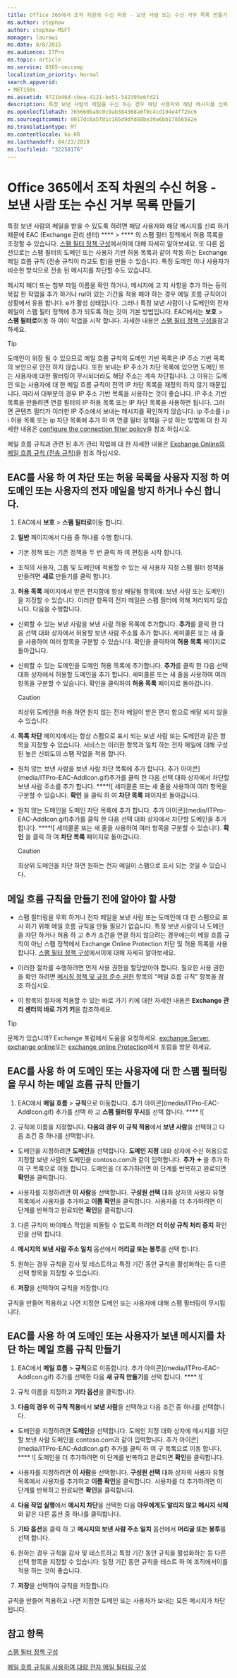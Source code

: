 ```yaml
---
title: Office 365에서 조직 차원의 수신 허용 - 보낸 사람 또는 수신 거부 목록 만들기
ms.author: stephow
author: stephow-MSFT
manager: laurawi
ms.date: 8/8/2015
ms.audience: ITPro
ms.topic: article
ms.service: O365-seccomp
localization_priority: Normal
search.appverid:
- MET150s
ms.assetid: 9721b46d-cbea-4121-be51-542395e6fd21
description: 특정 보낸 사람의 메일을 수신 하는 경우 해당 사용자와 해당 메시지를 신뢰 하기 때문에 Exchange 관리 센터의 스팸 필터 정책에서 허용 목록을 조정할 수 있습니다.
ms.openlocfilehash: 765660ba8c0c9ab384368a0f0c4cd194e4ff2bc6
ms.sourcegitcommit: 0017dc6a5f81c165d9dfd88be39a6bb17856582e
ms.translationtype: MT
ms.contentlocale: ko-KR
ms.lasthandoff: 04/23/2019
ms.locfileid: "32258176"
---
```

# <a name="create-organization-wide-safe-sender-or-blocked-sender-lists-in-office-365"></a>Office 365에서 조직 차원의 수신 허용 - 보낸 사람 또는 수신 거부 목록 만들기
  
특정 보낸 사람의 메일을 받을 수 있도록 하려면 해당 사용자와 해당 메시지를 신뢰 하기 때문에 EAC (Exchange 관리 센터) **** \> **** 의 스팸 필터 정책에서 허용 목록을 조정할 수 있습니다. [스팸 필터 정책 구성](configure-your-spam-filter-policies.md)에서이에 대해 자세히 알아보세요. 또 다른 옵션으로는 스팸 필터의 도메인 또는 사용자 기반 허용 목록과 같이 작동 하는 Exchange 메일 흐름 규칙 (전송 규칙이 라고도 함)을 만들 수 있습니다. 특정 도메인 이나 사용자가 비슷한 방식으로 전송 된 메시지를 차단할 수도 있습니다.
  
메시지 헤더 또는 첨부 파일 이름을 확인 하거나, 메시지에 고 지 사항을 추가 하는 등의 복잡 한 작업을 추가 하거나 rul이 있는 기간을 적용 해야 하는 경우 메일 흐름 규칙이이 상황에서 유용 합니다. e가 활성 상태입니다. 그러나 특정 보낸 사람이 나 도메인의 전자 메일이 스팸 필터 정책에 추가 되도록 하는 것이 기본 방법입니다. EAC에서는 **보호** \> **스팸 필터로**이동 하 여이 작업을 시작 합니다. 자세한 내용은 [스팸 필터 정책 구성을](configure-your-spam-filter-policies.md)참고 하세요.
  
> [!TIP]
> 도메인이 위장 될 수 있으므로 메일 흐름 규칙의 도메인 기반 목록은 IP 주소 기반 목록의 보안으로 안전 하지 않습니다. 또한 보내는 IP 주소가 차단 목록에 있으면 도메인 또는 사용자에 대한 필터링이 무시되더라도 해당 주소는 계속 차단됩니다. 그 이유는 도메인 또는 사용자에 대 한 메일 흐름 규칙이 전역 IP 차단 목록을 재정의 하지 않기 때문입니다. 따라서 대부분의 경우 IP 주소 기반 목록을 사용하는 것이 좋습니다. IP 주소 기반 목록을 만들려면 연결 필터의 IP 허용 목록 또는 IP 차단 목록을 사용하면 됩니다. 그러면 콘텐츠 필터가 이러한 IP 주소에서 보내는 메시지를 확인하지 않습니다. ip 주소를 i p i 허용 목록 또는 ip 차단 목록에 추가 하 여 연결 필터 정책을 구성 하는 방법에 대 한 자세한 내용은 [configure the connection filter policy](configure-the-connection-filter-policy.md)을 참조 하십시오. 
  
메일 흐름 규칙과 관련 된 추가 관리 작업에 대 한 자세한 내용은 [Exchange Online의 메일 흐름 규칙 (전송 규칙)](http://technet.microsoft.com/library/743bd525-0ca2-426d-b76c-b4a052bc8886.aspx)을 참조 하십시오.
  
## <a name="use-the-eac-to-customize-a-block-or-allow-list-to-prevent-or-receive-email-from-a-domain-or-user"></a>EAC를 사용 하 여 차단 또는 허용 목록을 사용자 지정 하 여 도메인 또는 사용자의 전자 메일을 방지 하거나 수신 합니다.

1. EAC에서 **보호** \> **스팸 필터로**이동 합니다. 
    
2. **일반** 페이지에서 다음 중 하나를 수행 합니다. 
    
  - 기본 정책 또는 기존 정책을 두 번 클릭 하 여 편집을 시작 합니다.
    
  - 조직의 사용자, 그룹 및 도메인에 적용할 수 있는 새 사용자 지정 스팸 필터 정책을 만들려면 **새로** 만들기를 클릭 합니다. 
    
3. **허용 목록** 페이지에서 받은 편지함에 항상 배달될 항목(예: 보낸 사람 또는 도메인)을 지정할 수 있습니다. 이러한 항목의 전자 메일은 스팸 필터에 의해 처리되지 않습니다. 다음을 수행합니다. 
    
  - 신뢰할 수 있는 보낸 사람을 보낸 사람 허용 목록에 추가합니다. **추가**를 클릭 한 다음 선택 대화 상자에서 허용할 보낸 사람 주소를 추가 합니다. 세미콜론 또는 새 줄을 사용하여 여러 항목을 구분할 수 있습니다. 확인을 클릭하여 **허용 목록** 페이지로 돌아갑니다. 
    
  - 신뢰할 수 있는 도메인을 도메인 허용 목록에 추가합니다. **추가**를 클릭 한 다음 선택 대화 상자에서 허용할 도메인을 추가 합니다. 세미콜론 또는 새 줄을 사용하여 여러 항목을 구분할 수 있습니다. 확인을 클릭하여 **허용 목록** 페이지로 돌아갑니다. 
    
    > [!CAUTION]
    > 최상위 도메인을 허용 하면 원치 않는 전자 메일이 받은 편지 함으로 배달 되지 않을 수 있습니다. 
  
4. **목록 차단** 페이지에서는 항상 스팸으로 표시 되는 보낸 사람 또는 도메인과 같은 항목을 지정할 수 있습니다. 서비스는 이러한 항목과 일치 하는 전자 메일에 대해 구성 된 높은 신뢰도의 스팸 작업을 적용 합니다. 
    
  - 원치 않는 보낸 사람을 보낸 사람 차단 목록에 추가 합니다. 추가 아이콘](media/ITPro-EAC-AddIcon.gif)추가를 클릭 한 다음 선택 대화 상자에서 차단할 보낸 사람 주소를 추가 합니다. ****![ 세미콜론 또는 새 줄을 사용하여 여러 항목을 구분할 수 있습니다. **확인** 을 클릭 하 여 **차단 목록** 페이지로 돌아갑니다. 
    
  - 원치 않는 도메인을 도메인 차단 목록에 추가 합니다. 추가 아이콘](media/ITPro-EAC-AddIcon.gif)추가를 클릭 한 다음 선택 대화 상자에서 차단할 도메인을 추가 합니다. ****![ 세미콜론 또는 새 줄을 사용하여 여러 항목을 구분할 수 있습니다. **확인** 을 클릭 하 여 **차단 목록** 페이지로 돌아갑니다. 
    
    > [!CAUTION]
    > 최상위 도메인을 차단 하면 원하는 전자 메일이 스팸으로 표시 되는 것일 수 있습니다. 
  
## <a name="what-do-you-need-to-know-before-you-begin-creating-a-mail-flow-rule"></a>메일 흐름 규칙을 만들기 전에 알아야 할 사항
    
- 스팸 필터링을 우회 하거나 전자 메일을 보낸 사람 또는 도메인에 대 한 스팸으로 표시 하기 위해 메일 흐름 규칙을 만들 필요가 없습니다. 특정 보낸 사람이 나 도메인을 차단 하거나 허용 하 고 추가 조건을 연결 하지 않으려는 경우에는이 메일 흐름 규칙이 아닌 스팸 정책에서 Exchange Online Protection 차단 및 허용 목록을 사용 합니다. [스팸 필터 정책 구성](configure-your-spam-filter-policies.md)에서이에 대해 자세히 알아보세요.
    
- 이러한 절차를 수행하려면 먼저 사용 권한을 할당받아야 합니다. 필요한 사용 권한을 확인 하려면 [메시징 정책 및 규정 준수 권한](http://technet.microsoft.com/library/ec4d3b9f-b85a-4cb9-95f5-6fc149c3899b.aspx) 항목의 "메일 흐름 규칙" 항목을 참조 하십시오. 
    
- 이 항목의 절차에 적용할 수 있는 바로 가기 키에 대한 자세한 내용은 **Exchange 관리 센터의 바로 가기 키**을 참조하세요.
    
> [!TIP]
> 문제가 있습니까? Exchange 포럼에서 도움을 요청하세요. [exchange Server](https://go.microsoft.com/fwlink/p/?linkId=60612), [exchange online](https://go.microsoft.com/fwlink/p/?linkId=267542)또는 [exchange online Protection](https://go.microsoft.com/fwlink/p/?linkId=285351)에서 포럼을 방문 하세요. 
  
## <a name="use-the-eac-to-create-a-mail-flow-rule-to-bypass-spam-filtering-for-a-domain-or-user"></a>EAC를 사용 하 여 도메인 또는 사용자에 대 한 스팸 필터링을 무시 하는 메일 흐름 규칙 만들기

1. EAC에서 **메일 흐름** \> **규칙**으로 이동합니다. 추가 아이콘](media/ITPro-EAC-AddIcon.gif) 추가를 선택 하 고 **스팸 필터링 무시**를 선택 합니다. **** ![
    
2. 규칙에 이름을 지정합니다. **다음의 경우 이 규칙 적용**에서 **보낸 사람**을 선택하고 다음 조건 중 하나를 선택합니다. 
    
  - 도메인을 지정하려면 **도메인**을 선택합니다. **도메인 지정** 대화 상자에 수신 허용으로 지정할 보낸 사람의 도메인을 contoso.com과 같이 입력합니다. **추가** ![아이콘](media/ITPro-EAC-AddIcon.gif) 을 추가 하 여 구 목록으로 이동 합니다. 도메인을 더 추가하려면 이 단계를 반복하고 완료되면 **확인**을 클릭합니다. 
    
  - 사용자를 지정하려면 **이 사람**을 선택합니다. **구성원 선택** 대화 상자의 사용자 유형 목록에서 사용자를 추가하고 **이름 확인**을 클릭합니다. 사용자를 더 추가하려면 이 단계를 반복하고 완료되면 **확인**을 클릭합니다. 
    
3. 다른 규칙이 바이패스 작업을 되돌릴 수 없도록 하려면 **더 이상 규칙 처리 중지** 확인란을 선택 합니다. 
    
4. **메시지의 보낸 사람 주소 일치** 옵션에서 **머리글 또는 봉투**를 선택 합니다.
    
5. 원하는 경우 규칙을 감사 및 테스트하고 특정 기간 동안 규칙을 활성화하는 등 다른 선택 항목을 지정할 수 있습니다.
    
6. **저장**을 선택하여 규칙을 저장합니다. 
    
규칙을 만들어 적용하고 나면 지정한 도메인 또는 사용자에 대해 스팸 필터링이 무시됩니다.
  
## <a name="use-the-eac-to-create-a-mail-flow-rule-that-blocks-messages-sent-from-a-domain-or-user"></a>EAC를 사용 하 여 도메인 또는 사용자가 보낸 메시지를 차단 하는 메일 흐름 규칙 만들기

1. EAC에서 **메일 흐름** \> **규칙**으로 이동합니다. 추가 아이콘](media/ITPro-EAC-AddIcon.gif) 추가를 선택한 다음 **새 규칙 만들기**를 선택 합니다. **** ![
    
2. 규칙 이름을 지정하고 **기타 옵션**을 클릭합니다. 
    
3. **다음의 경우 이 규칙 적용**에서 **보낸 사람**을 선택하고 다음 조건 중 하나를 선택합니다. 
    
  - 도메인을 지정하려면 **도메인**을 선택합니다. 도메인 지정 대화 상자에 메시지를 차단할 보낸 사람 도메인을 contoso.com과 같이 입력합니다. 추가 아이콘](media/ITPro-EAC-AddIcon.gif) 추가를 클릭 하 여 구 목록으로 이동 합니다. **** ![ 도메인을 더 추가하려면 이 단계를 반복하고 완료되면 **확인**을 클릭합니다. 
    
  - 사용자를 지정하려면 **이 사람**을 선택합니다. **구성원 선택** 대화 상자의 사용자 유형 목록에서 사용자를 추가하고 **이름 확인**을 클릭합니다. 사용자를 더 추가하려면 이 단계를 반복하고 완료되면 **확인**을 클릭합니다. 
    
4. **다음 작업 실행**에서 **메시지 차단**을 선택한 다음 **아무에게도 알리지 않고 메시지 삭제**와 같은 다른 옵션 중 하나를 클릭합니다.
    
5. **기타 옵션**을 클릭 하 고 **메시지의 보낸 사람 주소 일치** 옵션에서 **머리글 또는 봉투**를 선택 합니다.
    
6. 원하는 경우 규칙을 감사 및 테스트하고 특정 기간 동안 규칙을 활성화하는 등 다른 선택 항목을 지정할 수 있습니다. 일정 기간 동안 규칙을 테스트 하 여 조직에서이를 적용 하는 것이 좋습니다.
    
7. **저장**을 선택하여 규칙을 저장합니다. 
    
규칙을 만들어 적용하고 나면 지정한 도메인 또는 사용자가 보내는 모든 메시지가 차단됩니다.
  
## <a name="see-also"></a>참고 항목

[스팸 필터 정책 구성](configure-your-spam-filter-policies.md)
  
[메일 흐름 규칙을 사용하여 대량 전자 메일 필터링 구성](use-transport-rules-to-configure-bulk-email-filtering.md)

